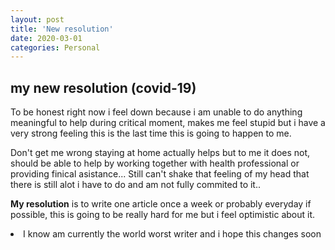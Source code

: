 ```yaml
---
layout: post
title: 'New resolution'
date: 2020-03-01
categories: Personal
---
```


## my new resolution (covid-19)

To be honest right now i feel down because i am unable to do anything meaningful to help during critical moment, makes me feel stupid but i have a very strong feeling this is the last time this is going to happen to me.

Don't get me wrong staying at home actually helps but to me it does not, should be able to help by working together with health professional or providing finical asistance... Still can't shake that feeling of my head that there is still alot i have to do and am not fully commited to it..


**My resolution** is to write one article once a week or probably everyday if possible, this is going to be really hard for me but i feel optimistic about it.

<div>
	<li>I know am currently the world worst writer and i hope this changes soon</li>
	</div>




